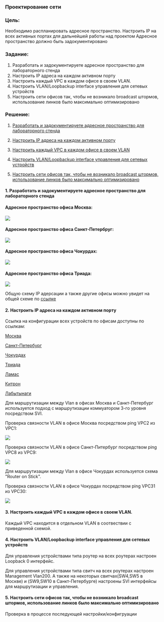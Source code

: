 ### Проектирование сети

### Цель:

Необходимо распланировать адресное пространство.
Настроить IP на всех активных портах для дальнейшей работы над проектом
Адресное пространство должно быть задокументировано

###  Задание:

1. Разработать и задокументируете адресное пространство для лабораторного стенда
2. Настроить IP адреса на каждом активном порту
3. Настроить каждый VPC в каждом офисе в своем VLAN.
4. Настроить VLAN/Loopbackup interface управления для сетевых устройств
5. Настроить сети офисов так, чтобы не возникало broadcast штормов, использование линков было максимально оптимизировано




### Решение:

1. [Разработать и задокументируете адресное пространство для лабораторного стенда](Readme.md#1-разработать-и-задокументируете-адресное-пространство-для-лабораторного-стенда)

2. [Настроить IP адреса на каждом активном порту](Readme.md#2-настроить-ip-адреса-на-каждом-активном-порту)

3. [Настроить каждый VPC в каждом офисе в своем VLAN](Readme.md#3-настроить-каждый-vpc-в-каждом-офисе-в-своем-vlan)

4. [Настроить VLAN/Loopbackup interface управления для сетевых устройств](Readme.md#4-настроить-vlanloopbackup-interface-управления-для-сетевых-устройств)

5. [Настроить сети офисов так, чтобы не возникало broadcast штормов, использование линков было максимально оптимизировано](Readme.md#5-настроить-сети-офисов-так-чтобы-не-возникало-broadcast-штормов-использование-линков-было-максимально-оптимизировано)

#### 1. Разработать и задокументируете адресное пространство для лабораторного стенда


 #### Адресное пространство офиса Москва:

 ![](/Labs/Lab04/pics/Moscow.jpg)

  #### Адресное пространство офиса Санкт-Петербруг:

  ![](/Labs/Lab04/pics/StPetersburg.jpg)


  #### Адресное пространство офиса Чокурдах:

![](/Labs/Lab04/pics/Chokurdah.jpg)

#### Адресное пространство офиса Триада:

![](/Labs/Lab04/pics/Triada.jpg)


Общую схему IP адерсации а также другие офисы можно увидет на общей схеме по [ссылке](https://viewer.diagrams.net/?tags=%7B%7D&lightbox=1&highlight=0000ff&edit=_blank&layers=1&nav=1&title=Lab04.drawio#Uhttps%3A%2F%2Fraw.githubusercontent.com%2Ffueller-max%2Fdrawio%2Fmain%2FLab04.drawio)

#### 2. Настроить IP адреса на каждом активном порту


Ссылка на конфигурации всех устройств по офисам доступны по ссылкам:

[Москва](https://github.com/fueller-max/otus_network_engineer/tree/main/Labs/Lab04/configs/Moscow)

[Санкт-Петербург](https://github.com/fueller-max/otus_network_engineer/tree/main/Labs/Lab04/configs/StPetersburg)

[Чокурдах](https://github.com/fueller-max/otus_network_engineer/tree/main/Labs/Lab04/configs/Chohurdah)

[Триада](https://github.com/fueller-max/otus_network_engineer/tree/main/Labs/Lab04/configs/Triada)

[Ламас](https://github.com/fueller-max/otus_network_engineer/tree/main/Labs/Lab04/configs/Lamas)

[Китрон](https://github.com/fueller-max/otus_network_engineer/tree/main/Labs/Lab04/configs/Kitron)

[Лабытынаги](https://github.com/fueller-max/otus_network_engineer/tree/main/Labs/Lab04/configs/Labytnagi)


Для маршрутизации между Vlan в офисах Москва и Санкт-Петербург используется подход с маршрутизации коммуатором 3-го уровня посредством SVI.

Проверка связности VLAN в офисе Москва посредством ping VPC2 из VPC1:

![](/Labs/Lab04/pics/Moscow_VPC1_ping_to_VPC2.jpg)

Проверка связности VLAN в офисе Санкт-Питербург посредством ping VPC8 из VPC9:

![](/Labs/Lab04/pics/StPetersburg_VPC9_ping_to_VPC8.jpg)


Для маршрутизации между Vlan в офисе Чокурдах используется схема "Router on Stick".

Проверка связности VLAN в офисе Чокурдах  посредством ping VPC31 из VPC30:

![](/Labs/Lab04/pics/Chokurdah_VPC31_ping_to_VPC30.jpg)


#### 3. Настроить каждый VPC в каждом офисе в своем VLAN.

Каждый VPC находится в отдельном VLAN в соотвествии с приведенной схемой.


#### 4. Настроить VLAN/Loopbackup interface управления для сетевых устройств

Для управления устройствами типа роутер на всех роутерах настроен Loopback 0 интерфейс.

Для управления устройствами типа свитч на всех роутерах настроен Management Vlan200. А также на некоторых свитчах(SW4,SW5 в Москве) и (SW9,SW10 в Санкт-Петербурге) настроены SVI интерфейсы для маршрутизации и управления.

#### 5. Настроить сети офисов так, чтобы не возникало broadcast штормов, использование линков было максимально оптимизировано

Проверка в процессе последующей настройки/конфигруации

